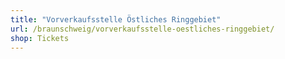 ```yaml
---
title: "Vorverkaufsstelle Östliches Ringgebiet"
url: /braunschweig/vorverkaufsstelle-oestliches-ringgebiet/
shop: Tickets
---
```

